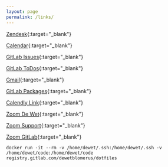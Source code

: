 ```yaml
---
layout: page
permalink: /links/
---
```

[Zendesk](https://gitlab.zendesk.com/agent/dashboard){:target="_blank"}

[Calendar](https://calendar.google.com/calendar/render?pli=1#main_7){:target="_blank"}

[GitLab Issues](https://gitlab.com/groups/gitlab-com/issues?scope=all&state=opened&utf8=%E2%9C%93&assignee_id=640106){:target="_blank"}

[GitLab ToDos](https://gitlab.com/dashboard/todos){:target="_blank"}

[Gmail](https://gmail.com){:target="_blank"}

[GitLab Packages](https://packages.gitlab.com/gitlab/gitlab-ee?filter=debs){:target="_blank"}

[Calendly Link](https://calendly.com/dewet/45){:target="_blank"}

[Zoom De Wet](https://gitlab.zoom.us/j/7755775577){:target="_blank"}

[Zoom Support](https://gitlab.zoom.us/j/410924151){:target="_blank"}

[Zoom GitLab](https://gitlab.zoom.us/j/719183216){:target="_blank"}

`docker run -it --rm -v /home/dewet/.ssh:/home/dewet/.ssh -v /home/dewet/code:/home/dewet/code registry.gitlab.com/dewetblomerus/dotfiles`
